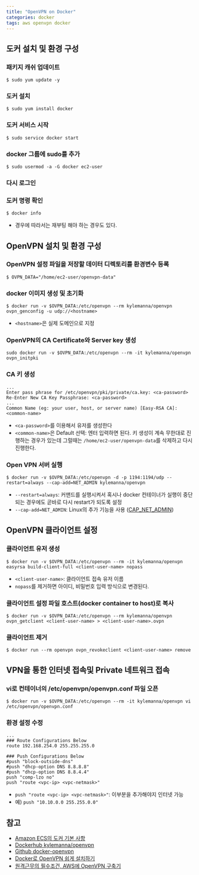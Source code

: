 ```yaml
---
title: "OpenVPN on Docker"
categories: docker
tags: aws openvpn docker
---
```


## 도커 설치 및 환경 구성
### 패키지 캐쉬 업데이트
```
$ sudo yum update -y
```

### 도커 설치
```
$ sudo yum install docker
```

### 도커 서비스 시작
```
$ sudo service docker start
```

### docker 그룹에 sudo를 추가
```
$ sudo usermod -a -G docker ec2-user
```

### 다시 로그인

### 도커 명령 확인
```
$ docker info
```
- 경우에 따라서는 재부팅 해야 하는 경우도 있다.

## OpenVPN 설치 및 환경 구성
### OpenVPN 설정 파일을 저장할 데이터 디렉토리를 환경변수 등록
```
$ OVPN_DATA="/home/ec2-user/openvpn-data"
```

### docker 이미지 생성 및 초기화
```
$ docker run -v $OVPN_DATA:/etc/openvpn --rm kylemanna/openvpn ovpn_genconfig -u udp://<hostname>
```
- `<hostname>`은 실제 도메인으로 지정

### OpenVPN의 CA Certificate와 Server key 생성
```
sudo docker run -v $OVPN_DATA:/etc/openvpn --rm -it kylemanna/openvpn ovpn_initpki
```

### CA 키 생성
```
...
Enter pass phrase for /etc/openvpn/pki/private/ca.key: <ca-password>
Re-Enter New CA Key Passphrase: <ca-password>
...
Common Name (eg: your user, host, or server name) [Easy-RSA CA]: <common-name>
```
- `<ca-password>`를 이용해서 유저를 생성한다
- `<common-name>`은 Default 선택: 엔터 입력하면 된다.
키 생성이 계속 무한대로 진행하는 경우가 있는데 그럴때는 `/home/ec2-user/openvpn-data`를 삭제하고 다시 진행한다.

### Open VPN 서버 실행
```
$ docker run -v $OVPN_DATA:/etc/openvpn -d -p 1194:1194/udp --restart=always --cap-add=NET_ADMIN kylemanna/openvpn
```
- `--restart=always`:  커맨드를 실행시켜서 혹시나 docker 컨테이너가 실행이 중단되는 경우에도 곧바로 다시 restart가 되도록 설정
- `--cap-add=NET_ADMIN`: Linux의 추가 기능을 사용 ([CAP_NET_ADMIN](https://linux.die.net/man/7/capabilities))

## OpenVPN 클라이언트 설정
### 클라이언트 유저 생성
```
$ docker run -v $OVPN_DATA:/etc/openvpn --rm -it kylemanna/openvpn easyrsa build-client-full <client-user-name> nopass
```
- `<client-user-name>`: 클라이언트 접속 유저 이름
- `nopass`를 제거하면 아이디, 비밀번호 입력 방식으로 변경된다.

### 클라이언트 설정 파일 호스트(docker container to host)로 복사
```
$ docker run -v $OVPN_DATA:/etc/openvpn --rm kylemanna/openvpn ovpn_getclient <client-user-name> > <client-user-name>.ovpn
```

### 클라이언트 제거
```
$ docker run --rm openvpn ovpn_revokeclient <client-user-name> remove
```

## VPN을 통한 인터넷 접속및 Private 네트워크 접속
### vi로 컨테이너의 /etc/openvpn/openvpn.conf 파일 오픈
```
$ docker run -v $OVPN_DATA:/etc/openvpn --rm -it kylemanna/openvpn vi /etc/openvpn/openvpn.conf
```

### 환경 설정 수정
```
...
### Route Configurations Below
route 192.168.254.0 255.255.255.0

### Push Configurations Below
#push "block-outside-dns"
#push "dhcp-option DNS 8.8.8.8"
#push "dhcp-option DNS 8.8.4.4"
push "comp-lzo no"
push "route <vpc-ip> <vpc-netmask>"
```
- `push "route <vpc-ip> <vpc-netmask>"`: 이부분을 추가해야지 인터넷 가능
- 예) `push "10.10.0.0 255.255.0.0"`

## 참고
- [Amazon ECS의 도커 기본 사항](https://docs.aws.amazon.com/ko_kr/AmazonECS/latest/developerguide/docker-basics.html)
- [Dockerhub kylemanna/openvpn](https://hub.docker.com/r/kylemanna/openvpn/)
- [Github docker-openvpn](https://github.com/kylemanna/docker-openvpn)
- [Docker로 OpenVPN 쉽게 설치하기](https://rampart81.github.io/post/openvpn_aws/)
- [원격근무의 필수조건, AWS에 OpenVPN 구축기](https://elegantcoder.com/aws-openvpn-begins/)
